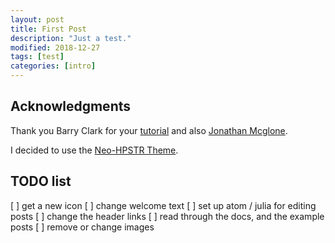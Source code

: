 ```yaml
---
layout: post
title: First Post
description: "Just a test."
modified: 2018-12-27
tags: [test]
categories: [intro]
---
```


## Acknowledgments

Thank you Barry Clark for your [tutorial](https://www.smashingmagazine.com/2014/08/build-blog-jekyll-github-pages/) and  also [Jonathan Mcglone](http://jmcglone.com/guides/github-pages/).

I decided to use the [Neo-HPSTR Theme](https://github.com/aron-bordin/neo-hpstr-jekyll-theme).

## TODO list

[ ] get a new icon
[ ] change welcome text
[ ] set up atom / julia for editing posts
[ ] change the header links
[ ] read through the docs, and the example posts
[ ] remove or change images